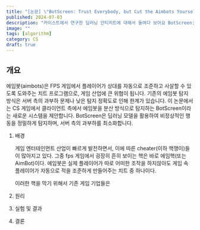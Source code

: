 ```yaml
---
title: "[논문] \"BotScreen: Trust Everybody, but Cut the Aimbots Yourself\" 들여다보기"
published: 2024-07-03
description: "카이스트에서 연구한 딥러닝 안티치트에 대해서 들여다 보아요 BotScreen: Trust Everybody, but Cut the Aimbots Yourself을 읽어보기 "
image: ""
tags: [algorithm]
category: CS
draft: true
---
```


## 개요
에임봇(aimbots)은 FPS 게임에서 플레이어가 상대를 자동으로 조준하고 사살할 수 있도록 도와주는 치트 프로그램으로, 게임 산업에 큰 위협이 됩니다. 기존의 에임봇 탐지 방식은 서버 측의 과부하 문제나 낮은 탐지 정확도로 인해 한계가 있습니다. 이 논문에서는 CS
게임에서 클라이언트 측에서 에임봇을 분산 방식으로 탐지하는 BotScreen이라는 새로운 시스템을 제안합니다. BotScreen은 딥러닝 모델을 활용하여 비정상적인 행동을 정밀하게 탐지하며, 서버 측의 과부하를 최소화합니다.

1. 배경

    게임 엔터테인먼트 산업이 빠르게 발전하면서, 이에 따른 cheater(이하 핵쟁이)들이 많아지고 있다. 그중 fps 게임에서 굉장히 흔히 보이는 핵은 바로 에임핵(또는 AimBot)이다. 
에임봇은 실제 플레이어가 따로 어떠한 조작을 하지않아도 게임 속 플레이어가 자동으로 적을 조준하게 만들어주는 치트 중 하나이다.

    이러한 핵을 막기 위해서 기존 게임 기업들은 




2. 원리

3. 실험 및 결과

4. 결론